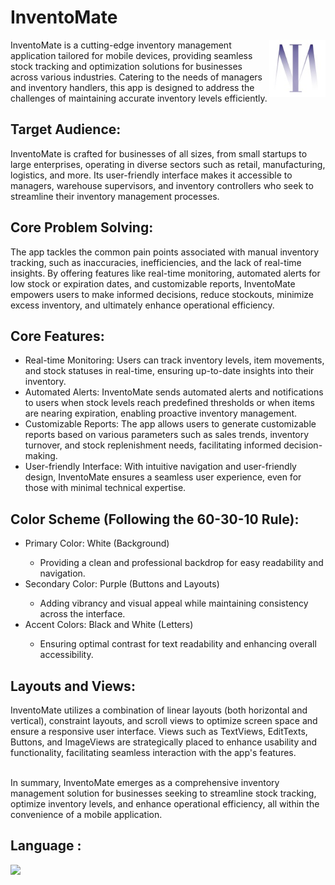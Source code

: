 <H1>InventoMate</H1>
<img align="right" alt="giphy" width="90" src="/app/src/main/res/drawable/pradi_logo.jpg">
InventoMate is a cutting-edge inventory management application tailored for mobile devices, providing seamless stock tracking and optimization solutions for businesses across various industries. Catering to the needs of managers and inventory handlers, this app is designed to address the challenges of maintaining accurate inventory levels efficiently.

<h2>Target Audience:</h2>
InventoMate is crafted for businesses of all sizes, from small startups to large enterprises, operating in diverse sectors such as retail, manufacturing, logistics, and more. Its user-friendly interface makes it accessible to managers, warehouse supervisors, and inventory controllers who seek to streamline their inventory management processes.

<h2>Core Problem Solving:</h2>
The app tackles the common pain points associated with manual inventory tracking, such as inaccuracies, inefficiencies, and the lack of real-time insights. By offering features like real-time monitoring, automated alerts for low stock or expiration dates, and customizable reports, InventoMate empowers users to make informed decisions, reduce stockouts, minimize excess inventory, and ultimately enhance operational efficiency.

<h2>Core Features:</h2>
<ul>
<li>Real-time Monitoring: Users can track inventory levels, item movements, and stock statuses in real-time, ensuring up-to-date insights into their inventory.</li>
<li>Automated Alerts: InventoMate sends automated alerts and notifications to users when stock levels reach predefined thresholds or when items are nearing expiration, enabling proactive inventory management.</li>
<li>Customizable Reports: The app allows users to generate customizable reports based on various parameters such as sales trends, inventory turnover, and stock replenishment needs, facilitating informed decision-making.</li>
<li>User-friendly Interface: With intuitive navigation and user-friendly design, InventoMate ensures a seamless user experience, even for those with minimal technical expertise.</li>
</ul>
<h2>Color Scheme (Following the 60-30-10 Rule):</h2>
<ul>
<li>Primary Color: White (Background) </li>
<ul>
<li>Providing a clean and professional backdrop for easy readability and navigation.</li></ul>
<li>Secondary Color: Purple (Buttons and Layouts) </li>
<ul>
<li>Adding vibrancy and visual appeal while maintaining consistency across the interface.</li></ul>
<li>Accent Colors: Black and White (Letters) </li>
<ul>
<li>Ensuring optimal contrast for text readability and enhancing overall accessibility.</li></ul>
</ul>
<h2>Layouts and Views:</h2>
InventoMate utilizes a combination of linear layouts (both horizontal and vertical), constraint layouts, and scroll views to optimize screen space and ensure a responsive user interface. Views such as TextViews, EditTexts, Buttons, and ImageViews are strategically placed to enhance usability and functionality, facilitating seamless interaction with the app's features.
<br><br>
<p>
In summary, InventoMate emerges as a comprehensive inventory management solution for businesses seeking to streamline stock tracking, optimize inventory levels, and enhance operational efficiency, all within the convenience of a mobile application.
</p>
<h2>Language : </h2>
<p><img src="https://skillicons.dev/icons?i=kotlin" width=40></p>
